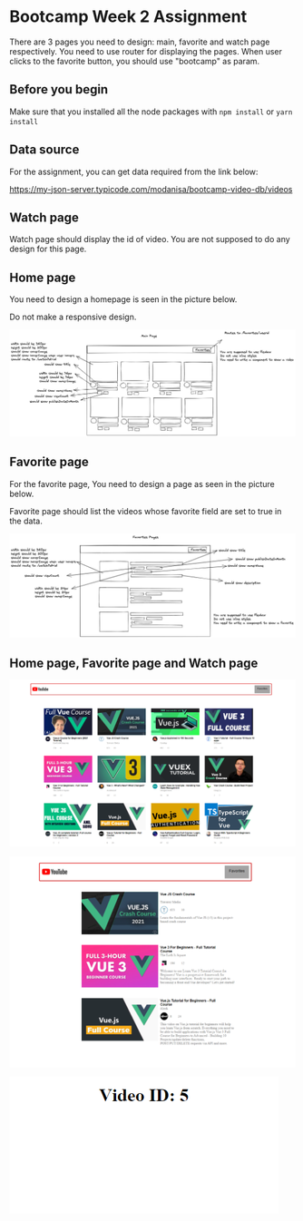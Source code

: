 # Bootcamp Week 2 Assignment

There are 3 pages you need to design: main, favorite and watch page respectively. You need to use router for displaying the pages. When user clicks to the favorite button, you should
use "bootcamp" as param.

## Before you begin

Make sure that you installed all the node packages with `npm install` or `yarn install`

## Data source

For the assignment, you can get data required from the link below:

https://my-json-server.typicode.com/modanisa/bootcamp-video-db/videos

## Watch page

Watch page should display the id of video. You are not supposed to do any design for this page.

## Home page

You need to design a homepage is seen in the picture below.

Do not make a responsive design.

![HomePage](./pictures/youtube-home.png)

## Favorite page

For the favorite page, You need to design a page as seen in the picture below.

Favorite page should list the videos whose favorite field are set to true in the data.

![HomePage](./pictures/favorites-page.png)

## Home page, Favorite page and Watch page

![HomePage](./pictures/main_page_assignment.PNG)

![HomePage](./pictures/favorites_page_assignment.PNG)

![HomePage](./pictures/watch_page.PNG)

